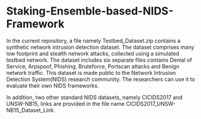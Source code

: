 # Staking-Ensemble-based-NIDS-Framework

In the current repository, a file namely Testbed_Dataset.zip contains a synthetic network intrusion detection dataset. The dataset comprises many low footprint and stealth network attacks, collected using a simulated testbed network. The dataset includes six separate files contains Denial of Service, Arpspoof, Phishing, Bruteforce, Portscan attacks and Benign network traffic. This dataset is made public to the Network Intrusion Detection System(NIDS) research community. The researchers can use it to evaluate their own NIDS frameworks. 

In addition, two other standard NIDS datasets, namely CICIDS2017 and UNSW-NB15, links are provided in the file name CICIDS2017_UNSW-NB15_Dataset_Link.  
 
